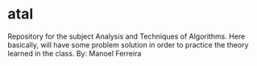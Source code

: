 # atal
Repository for the subject Analysis and Techniques of Algorithms. Here basically, will have some problem solution in order to practice the theory learned in the class. By: Manoel Ferreira
